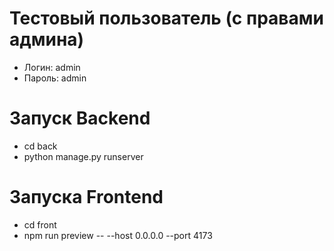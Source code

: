 # Тестовый пользователь (с правами админа)
- Логин: admin
- Пароль: admin

# Запуск Backend
- cd back  
- python manage.py runserver

# Запуска Frontend
- cd front
- npm run preview -- --host 0.0.0.0 --port 4173